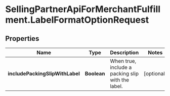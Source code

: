 # SellingPartnerApiForMerchantFulfillment.LabelFormatOptionRequest

## Properties
Name | Type | Description | Notes
------------ | ------------- | ------------- | -------------
**includePackingSlipWithLabel** | **Boolean** | When true, include a packing slip with the label. | [optional] 
